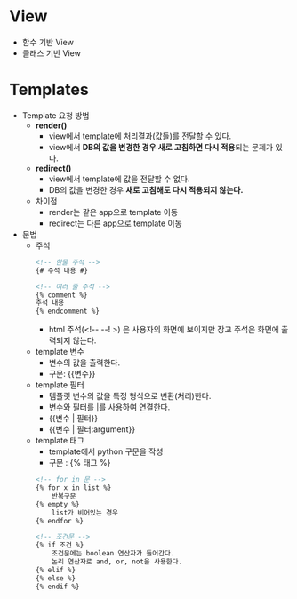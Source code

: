 # View
- 함수 기반 View
- 클래스 기반 View


# Templates
- Template 요청 방법
    - **render()** 
        - view에서 template에 처리결과(값들)를 전달할 수 있다.
        - view에서 **DB의 값을 변경한 경우 새로 고침하면 다시 적용**되는 문제가 있다.
    - **redirect()** 
        - view에서 template에 값을 전달할 수 없다.
        - DB의 값을 변경한 경우 **새로 고침해도 다시 적용되지 않는다.**
    - 차이점
        - render는 같은 app으로 template 이동
        - redirect는 다른 app으로 template 이동
- 문법
    - 주석
        ```html
        <!-- 한줄 주석 -->
        {# 주석 내용 #}  

        <!-- 여러 줄 주석 -->
        {% comment %}
        주석 내용
        {% endcomment %}
        ```
        - html 주석(<!--  --! >) 은 사용자의 화면에 보이지만 장고 주석은 화면에 출력되지 않는다.
    - template 변수
        - 변수의 값을 출력한다.
        - 구문: {{변수}}
    - template 필터
        - 템플릿 변수의 값을 특정 형식으로 변환(처리)한다.
        - 변수와 필터를 |를 사용하여 연결한다.
        - {{변수 | 필터}}
        - {{변수 | 필터:argument}}
    - template 태그
        - template에서 python 구문을 작성
        - 구문 : {% 태그 %}
        ```html
        <!-- for in 문 -->
        {% for x in list %}
            반복구문
        {% empty %}
            list가 비어있는 경우
        {% endfor %}

        <!-- 조건문 -->
        {% if 조건 %}
            조건문에는 boolean 연산자가 들어간다.
            논리 연산자로 and, or, not을 사용한다.
        {% elif %}
        {% else %}
        {% endif %}
        ```
